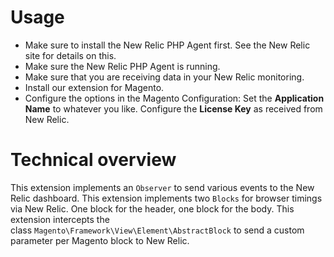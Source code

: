 # Usage
- Make sure to install the New Relic PHP Agent first. See the New Relic site for details on this.
- Make sure the New Relic PHP Agent is running.
- Make sure that you are receiving data in your New Relic monitoring.
- Install our extension for Magento. 
- Configure the options in the Magento Configuration:
    Set the **Application Name** to whatever you like.
    Configure the **License Key** as received from New Relic.

# Technical overview
This extension implements an `Observer` to send various events to the New Relic dashboard. This extension implements two `Blocks` for browser timings via New Relic. One block for the header, one block for the body. 
This extension intercepts the class `Magento\Framework\View\Element\AbstractBlock` to send a custom parameter per Magento block to New Relic.
